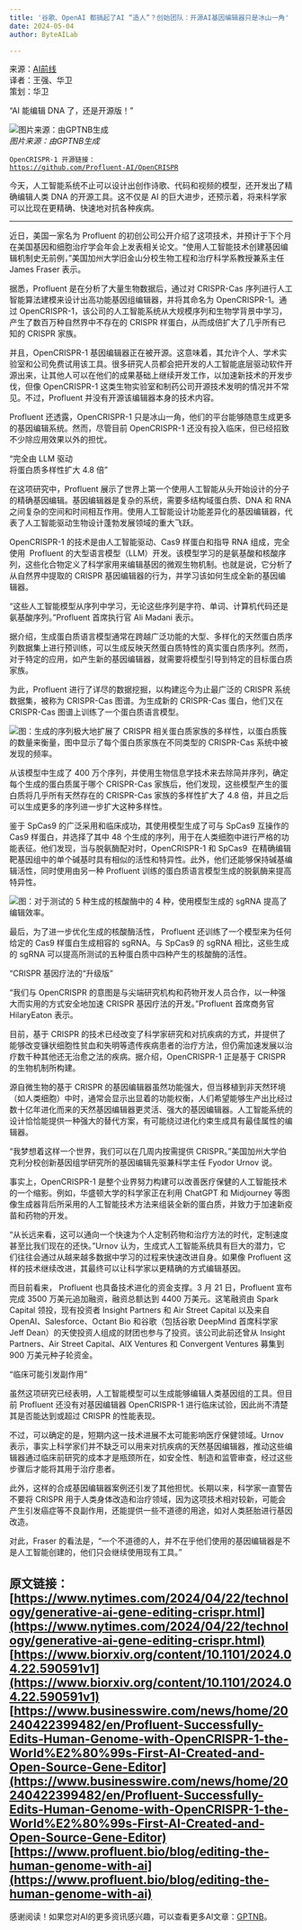 ```yaml
---
title: '谷歌、OpenAI 都搞起了AI “造人”？创始团队：开源AI基因编辑器只是冰山一角'
date: 2024-05-04
author: ByteAILab

---
```


来源：[AI前线](https://mp.weixin.qq.com/s/8h6pLBN5PxsofE3mqC3GIA)  
译者：王强、华卫  
策划：华卫  

“AI 能编辑 DNA 了，还是开源版！”  

![图片来源：由GPTNB生成](http://www.jesonc.com/upload/3B33CB85B496C0CB6FBA4C2BD79320AD/1714721126966/FsGJ2uYxRfrfHfFGLiqKmsumIm4B.png)  
*图片来源：由GPTNB生成*  

<code>OpenCRISPR-1 开源链接：</code>  
<code>https://github.com/Profluent-AI/OpenCRISPR</code>  

今天，人工智能系统不止可以设计出创作诗歌、代码和视频的模型，还开发出了精确编辑人类 DNA 的开源工具。这不仅是 AI 的巨大进步，还预示着，将来科学家可以比现在更精确、快速地对抗各种疾病。

---
  

近日，美国一家名为 Profluent 的初创公司公开介绍了这项技术，并预计于下个月在美国基因和细胞治疗学会年会上发表相关论文。“使用人工智能技术创建基因编辑机制史无前例，”美国加州大学旧金山分校生物工程和治疗科学系教授兼系主任 James Fraser 表示。  

据悉，Profluent 是在分析了大量生物数据后，通过对 CRISPR-Cas 序列进行人工智能算法建模来设计出高功能基因组编辑器，并将其命名为 OpenCRISPR-1。通过 OpenCRISPR-1，该公司的人工智能系统从大规模序列和生物学背景中学习，产生了数百万种自然界中不存在的 CRISPR 样蛋白，从而成倍扩大了几乎所有已知的 CRISPR 家族。  

并且，OpenCRISPR-1 基因编辑器正在被开源。这意味着，其允许个人、学术实验室和公司免费试用该工具。很多研究人员都会把开发的人工智能底层驱动软件开源出来，让其他人可以在他们的成果基础上继续开发工作，以加速新技术的开发步伐，但像 OpenCRISPR-1 这类生物实验室和制药公司开源技术发明的情况并不常见。不过，Profluent 并没有开源该编辑器本身的技术内容。  

Profluent 还透露，OpenCRISPR-1 只是冰山一角，他们的平台能够随意生成更多的基因编辑系统。然而，尽管目前 OpenCRISPR-1 还没有投入临床，但已经招致不少除应用效果以外的担忧。  

“完全由 LLM 驱动  
将蛋白质多样性扩大 4.8 倍”  

在这项研究中，Profluent 展示了世界上第一个使用人工智能从头开始设计的分子的精确基因编辑。基因编辑器是复杂的系统，需要多结构域蛋白质、DNA 和 RNA 之间复杂的空间和时间相互作用。使用人工智能设计功能差异化的基因编辑器，代表了人工智能驱动生物设计蓬勃发展领域的重大飞跃。  

OpenCRISPR-1 的技术是由人工智能驱动、Cas9 样蛋白和指导 RNA 组成，完全使用  Profluent 的大型语言模型（LLM）开发。该模型学习的是氨基酸和核酸序列，这些化合物定义了科学家用来编辑基因的微观生物机制。也就是说，它分析了从自然界中提取的 CRISPR 基因编辑器的行为，并学习该如何生成全新的基因编辑器。  

“这些人工智能模型从序列中学习，无论这些序列是字符、单词、计算机代码还是氨基酸序列。”Profluent 首席执行官 Ali Madani 表示。  

据介绍，生成蛋白质语言模型通常在跨越广泛功能的大型、多样化的天然蛋白质序列数据集上进行预训练，可以生成反映天然蛋白质特性的真实蛋白质序列。然而，对于特定的应用，如产生新的基因编辑器，就需要将模型引导到特定的目标蛋白质家族。  

为此，Profluent 进行了详尽的数据挖掘，以构建迄今为止最广泛的 CRISPR 系统数据集，被称为 CRISPR-Cas 图谱。为生成新的 CRISPR-Cas 蛋白，他们又在 CRISPR-Cas 图谱上训练了一个蛋白质语言模型。  

![图：生成的序列极大地扩展了 CRISPR 相关蛋白质家族的多样性，以蛋白质簇的数量来衡量，图中显示了每个蛋白质家族在不同类型的 CRISPR-Cas 系统中被发现的频率。](http://www.jesonc.com/FiTtzwCRc8W4wr76RBQoqOuplLb3)  

从该模型中生成了 400 万个序列，并使用生物信息学技术来去除简并序列，确定每个生成的蛋白质属于哪个 CRISPR-Cas 家族后，他们发现，这些模型产生的蛋白质将几乎所有天然存在的 CRISPR-Cas 家族的多样性扩大了 4.8 倍，并且之后可以生成更多的序列进一步扩大这种多样性。  

鉴于 SpCas9 的广泛采用和临床成功，其使用模型生成了可与 SpCas9 互操作的 Cas9 样蛋白，并选择了其中 48 个生成的序列，用于在人类细胞中进行严格的功能表征。他们发现，当与脱氨酶配对时，OpenCRISPR-1 和 SpCas9  在精确编辑靶基因组中的单个碱基时具有相似的活性和特异性。此外，他们还能够保持碱基编辑活性，同时使用由另一种 Profluent 训练的蛋白质语言模型生成的脱氨酶来提高特异性。  

![图：对于测试的 5 种生成的核酸酶中的 4 种，使用模型生成的 sgRNA 提高了编辑效率。](http://www.jesonc.com/Fgko_umcqDeT5r3JJkWve2AOUbqW)  

最后，为了进一步优化生成的核酸酶活性， Profluent 还训练了一个模型来为任何给定的 Cas9 样蛋白生成相容的 sgRNA。与 SpCas9 的 sgRNA 相比，这些生成的 sgRNA 可以提高所测试的五种蛋白质中四种产生的核酸酶的活性。  

“CRISPR 基因疗法的“升级版”  

“我们与 OpenCRISPR 的意图是与尖端研究机构和药物开发人员合作，以一种强大而实用的方式安全地加速 CRISPR 基因疗法的开发。”Profluent 首席商务官 HilaryEaton 表示。  

目前，基于 CRISPR 的技术已经改变了科学家研究和对抗疾病的方式，并提供了能够改变镰状细胞性贫血和失明等遗传疾病患者的治疗方法，但仍需加速发展以治疗数千种其他还无治愈之法的疾病。据介绍，OpenCRISPR-1 正是基于 CRISPR 的生物机制所构建。  

源自微生物的基于 CRISPR 的基因编辑器虽然功能强大，但当移植到非天然环境（如人类细胞）中时，通常会显示出显着的功能权衡，人们希望能够生产出比经过数十亿年进化而来的天然基因编辑器更灵活、强大的基因编辑器。人工智能系统的设计恰恰能提供一种强大的替代方案，有可能绕过进化约束生成具有最佳属性的编辑器。  

“我梦想着这样一个世界，我们可以在几周内按需提供 CRISPR。”美国加州大学伯克利分校创新基因组学研究所的基因编辑先驱兼科学主任 Fyodor Urnov 说。  

事实上，OpenCRISPR-1 是整个业界努力构建可以改善医疗保健的人工智能技术的一个缩影。例如，华盛顿大学的科学家正在利用 ChatGPT 和 Midjourney 等图像生成器背后所采用的人工智能技术方法来组装全新的蛋白质，并致力于加速新疫苗和药物的开发。  

“从长远来看，这可以通向一个快速为个人定制药物和治疗方法的时代，定制速度甚至比我们现在的还快。”Urnov 认为，生成式人工智能系统具有巨大的潜力，它们往往会通过从越来越多数据中学习的过程来快速改进自身。如果像 Profluent 这样的技术继续改进，其最终可以让科学家以更精确的方式编辑基因。  

而目前看来， Profluent 也具备技术进化的资金支撑。3 月 21 日，Profluent 宣布完成 3500 万美元追加融资，融资总额达到 4400 万美元。这笔融资由 Spark Capital 领投，现有投资者 Insight Partners 和 Air Street Capital 以及来自 OpenAI、Salesforce、Octant Bio 和谷歌（包括谷歌 DeepMind 首席科学家 Jeff Dean）的天使投资人组成的财团也参与了投资。该公司此前还曾从 Insight Partners、Air Street Capital、AIX Ventures 和 Convergent Ventures 募集到 900 万美元种子轮资金。  

“临床可能引发副作用”  

虽然这项研究已经表明，人工智能模型可以生成能够编辑人类基因组的工具。但目前 Profluent 还没有对基因编辑器 OpenCRISPR-1 进行临床试验，因此尚不清楚其是否能达到或超过 CRISPR 的性能表现。  

不过，可以确定的是，短期内这一技术进展不太可能影响医疗保健领域。Urnov 表示，事实上科学家们并不缺乏可以用来对抗疾病的天然基因编辑器，推动这些编辑器通过临床前研究的成本才是瓶颈所在，如安全性、制造和监管审查，经过这些步骤后才能将其用于治疗患者。  

此外，这样的合成基因编辑器案例还引发了其他担忧。长期以来，科学家一直警告不要将 CRISPR 用于人类身体改造和治疗领域，因为这项技术相对较新，可能会产生引发癌症等不良副作用，还能提供一些不道德的用途，如对人类胚胎进行基因改造。  

对此，Fraser 的看法是，“一个不道德的人，并不在乎他们使用的基因编辑器是不是人工智能创建的，他们只会继续使用现有工具。”  

原文链接：  
[https://www.nytimes.com/2024/04/22/technology/generative-ai-gene-editing-crispr.html](https://www.nytimes.com/2024/04/22/technology/generative-ai-gene-editing-crispr.html)  
[https://www.biorxiv.org/content/10.1101/2024.04.22.590591v1](https://www.biorxiv.org/content/10.1101/2024.04.22.590591v1)  
[https://www.businesswire.com/news/home/20240422399482/en/Profluent-Successfully-Edits-Human-Genome-with-OpenCRISPR-1-the-World%E2%80%99s-First-AI-Created-and-Open-Source-Gene-Editor](https://www.businesswire.com/news/home/20240422399482/en/Profluent-Successfully-Edits-Human-Genome-with-OpenCRISPR-1-the-World%E2%80%99s-First-AI-Created-and-Open-Source-Gene-Editor)  
[https://www.profluent.bio/blog/editing-the-human-genome-with-ai](https://www.profluent.bio/blog/editing-the-human-genome-with-ai)
---
感谢阅读！如果您对AI的更多资讯感兴趣，可以查看更多AI文章：[GPTNB](https://gptnb.com)。